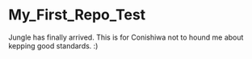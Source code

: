 # My_First_Repo_Test
Jungle has finally arrived.
This is for Conishiwa not to hound me about kepping good standards. :) 
